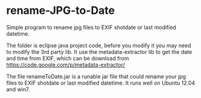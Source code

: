 rename-JPG-to-Date
==================

Simple program to rename jpg files to EXIF shotdate or last modified datetime.

The folder is eclipse java project code, before you modify it you may need to modify the 3rd party lib.
It use the metadata-extractor lib to get the date and time from EXIF, which can be download from https://code.google.com/p/metadata-extractor/


The file renameToDate.jar is a runable jar file that could rename your jpg files to EXIF shotdate or last modified datetime.
It runs well on Ubuntu 12.04 and win7.
